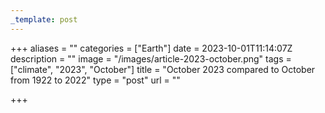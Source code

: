 ```yaml
---
_template: post
---
```


+++
aliases = ""
categories = ["Earth"]
date = 2023-10-01T11:14:07Z
description = ""
image = "/images/article-2023-october.png"
tags = ["climate", "2023", "October"]
title = "October 2023 compared to October from 1922 to 2022"
type = "post"
url = ""

+++
